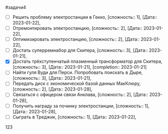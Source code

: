 #задачи4

- [ ] Решить проблему электростанции в Гекко, [сложность:: 1], [Дата:: 2023-01-22],
- [ ] Отремонтировать электростанцию, [сложность:: 2], [Дата:: 2023-01-22],
- [ ] Оптимизировать электростанцию, [сложность:: 2], [Дата:: 2023-01-22],
- [ ] Достать суперремнабор для Скитера, [сложность:: 3], [Дата:: 2023-01-21],
- [x] Достать трёхступенчатый плазменный трансформатор для Скитера, [сложность:: 3], [Дата:: 2023-01-21], [completion:: 2023-01-21]
- [ ] Найти гуля Вуди для Перси. Попробовать поискать в Дыре, [сложность:: 3], [Дата:: 2023-01-21],
- [ ] Передать диск с экономической базой данных МакКлюру, [сложность:: 2], [Дата:: 2023-01-28],
- [ ] Связаться с офицером связи Анклава, [сложность:: 2], [Дата:: 2023-01-28],
- [ ] Получить награду за починку электростанции, [сложность:: 1], [Дата:: 2023-01-28],
- [ ] Сыграть в Треджик, [сложность:: 1], [Дата:: 2023-01-22],

123
